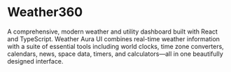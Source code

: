 # Weather360
A comprehensive, modern weather and utility dashboard built with React and TypeScript. Weather Aura UI combines real-time weather information with a suite of essential tools including world clocks, time zone converters, calendars, news, space data, timers, and calculators—all in one beautifully designed interface.
